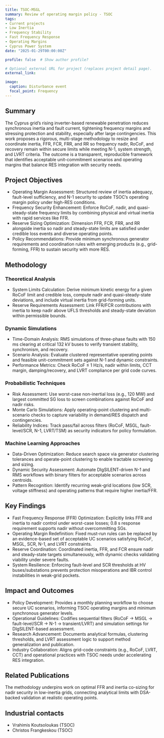```yaml
---
title: TSOC-MSGL
summary: Review of operating margin policy - TSOC
tags:
- Current projects
- Low Inertia
- Frequency Stability
- Fast Frequency Response
- Operating Margins
- Cyprus Power System
date: "2025-01-29T00:00:00Z"

profile: false  # Show author profile?

# Optional external URL for project (replaces project detail page).
external_link: 

image:
  caption: Disturbance event
  focal_point: Frequency
---
```



## Summary

The Cyprus grid’s rising inverter-based renewable penetration reduces synchronous inertia and fault current, tightening frequency margins and stressing protection and stability, especially after large contingencies. This work proposes a rigorous, multi-stage methodology to resize and coordinate inertia, FFR, FCR, FRR, and RR so frequency nadir, RoCoF, and recovery remain within secure limits while meeting N-1, system strength, and LVRT criteria. The outcome is a transparent, reproducible framework that identifies acceptable unit-commitment scenarios and operating margins that balance RES integration with security needs.


## Project Objectives

- Operating Margin Assessment: Structured review of inertia adequacy, fault-level sufficiency, and N-1 security to update TSOC’s operating margin policy under high-RES conditions.
- Frequency Security Enhancement: Enforce RoCoF, nadir, and quasi-steady-state frequency limits by combining physical and virtual inertia with rapid services like FFR.
- Reserve Sizing Optimization: Dimension FFR, FCR, FRR, and RR alongside inertia so nadir and steady-state limits are satisfied under credible loss events and diverse operating points.
- Policy Recommendations: Provide minimum synchronous generator requirements and coordination rules with emerging products (e.g., grid-forming, FFR) to sustain security with more RES.


## Methodology

### Theoretical Analysis
- System Limits Calculation: Derive minimum kinetic energy for a given RoCoF limit and credible loss, compute nadir and quasi-steady-state deviations, and include virtual inertia from grid-forming units.
- Reserve Requirements Assessment: Link FFR/FCR contributions with inertia to keep nadir above UFLS thresholds and steady-state deviation within permissible bounds.

### Dynamic Simulations
- Time-Domain Analysis: RMS simulations of three-phase faults with 150 ms clearing at critical 132 kV buses to verify transient stability, synchronism, and recovery.
- Scenario Analysis: Evaluate clustered representative operating points and feasible unit-commitment sets against N-1 and dynamic constraints.
- Performance Metrics: Check RoCoF ≤ 1 Hz/s, nadir within limits, CCT margin, damping/recovery, and LVRT compliance per grid code curves.

### Probabilistic Techniques
- Risk Assessment: Use worst-case non-inertial loss (e.g., 120 MW) and largest committed SG loss to screen combinations against RoCoF and nadir risks.
- Monte Carlo Simulations: Apply operating-point clustering and multi-scenario checks to capture variability in demand/RES dispatch and contingencies.
- Reliability Indices: Track pass/fail across filters (RoCoF, MSGL, fault-level/SCR, N-1, LVRT/TSM) as security indicators for policy formulation.

### Machine Learning Approaches
- Data-Driven Optimization: Reduce search space via generator clustering tolerances and operate-point clustering to enable tractable screening and sizing.
- Dynamic Security Assessment: Automate DIgSILENT-driven N-1 and RMS workflows with binary filters for acceptable scenarios across centroids.
- Pattern Recognition: Identify recurring weak-grid locations (low SCR, voltage stiffness) and operating patterns that require higher inertia/FFR.


## Key Findings

- Fast Frequency Response (FFR) Optimization: Explicitly links FFR and inertia to nadir control under worst-case losses; 0.8 s response requirement supports nadir without overcommitting SGs.
- Operating Margin Redefinition: Fixed must-run rules can be replaced by an evidence-based set of acceptable UC scenarios satisfying RoCoF, MSGL, SCR, N-1, and LVRT constraints.
- Reserve Coordination: Coordinated inertia, FFR, and FCR ensure nadir and steady-state targets simultaneously, with dynamic checks validating viability under severe faults.
- System Resilience: Enforcing fault-level and SCR thresholds at HV buses/substations prevents protection misoperations and IBR control instabilities in weak-grid pockets.


## Impact and Outcomes

- Policy Development: Provides a monthly planning workflow to choose secure UC scenarios, informing TSOC operating margins and minimum synchronous generator levels.
- Operational Guidelines: Codifies sequential filters (RoCoF → MSGL → fault-level/SCR → N-1 → transient/LVRT) and simulation settings for DIgSILENT-based assessment.
- Research Advancement: Documents analytical formulas, clustering thresholds, and LVRT assessment logic to support method generalization and publication.
- Industry Collaboration: Aligns grid-code constraints (e.g., RoCoF, LVRT, CCT) and operational practices with TSOC needs under accelerating RES integration.


## Related Publications

The methodology underpins work on optimal FFR and inertia co-sizing for nadir security in low-inertia grids, connecting analytical limits with DSA-backed validation at realistic operating points.


## Industrial contacts

- Vrahimis Koutsoloukas (TSOC)
- Christos Frangkeskou (TSOC)